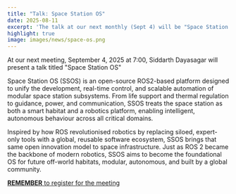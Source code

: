 ```yaml
---
title: "Talk: Space Station OS"
date: 2025-08-11
excerpt: 'The talk at our next monthly (Sept 4) will be "Space Station OS - Open source OS for next generation space stations using ROS2"'
highlight: true
image: images/news/space-os.png
---
```

At our next meeting, September 4, 2025 at 7:00, Siddarth Dayasagar will present a talk titled "Space Station OS"

Space Station OS (SSOS) is an open-source ROS2-based platform designed to unify the development, real-time control, and scalable automation of modular space station subsystems. From life support and thermal regulation to guidance, power, and communication, SSOS treats the space station as both a smart habitat and a robotics platform, enabling intelligent, autonomous behaviour across all critical domains.

Inspired by how ROS revolutionised robotics by replacing siloed, expert-only tools with a global, reusable software ecosystem, SSOS brings that same open innovation model to space infrastructure. Just as ROS 2 became the backbone of modern robotics, SSOS aims to become the foundational OS for future off-world habitats, modular, autonomous, and built by a global community. 

[**REMEMBER** to register for the meeting](https://www.eventbrite.com/e/boston-robot-hackers-monthly-meeting-tickets-1489641520889?aff=oddtdtcreator)